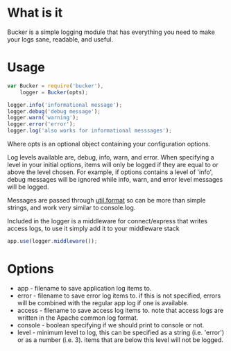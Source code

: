 What is it
==========

Bucker is a simple logging module that has everything you need to make your logs sane, readable, and useful.


Usage
=====

```javascript
var Bucker = require('bucker'),
    logger = Bucker(opts);

logger.info('informational message');
logger.debug('debug message');
logger.warn('warning');
logger.error('error');
logger.log('also works for informational messsages');
```

Where opts is an optional object containing your configuration options.

Log levels available are, debug, info, warn, and error. When specifying a level in your initial options, items will only be logged if they are equal to or above the level chosen. For example, if options contains a level of 'info', debug messages will be ignored while info, warn, and error level messages will be logged.

Messages are passed through [util.format](http://nodejs.org/api/util.html#util_util_format_format) so can be more than simple strings, and work very similar to console.log.

Included in the logger is a middleware for connect/express that writes access logs, to use it simply add it to your middleware stack

```javascript
app.use(logger.middleware());
```


Options
=======

* app - filename to save application log items to.
* error - filename to save error log items to. if this is not specified, errors will be combined with the regular app log if one is available.
* access - filename to save access log items to. note that access logs are written in the Apache common log format.
* console - boolean specifying if we should print to console or not.
* level - minimum level to log, this can be specified as a string (i.e. 'error') or as a number (i.e. 3). items that are below this level will not be logged.
